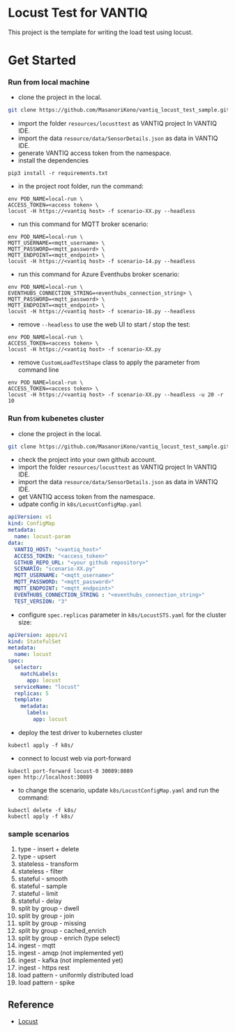 # Locust Test for VANTIQ
This project is the template for writing the load test using locust.

# Get Started

### Run from local machine

- clone the project in the local.
```bash
git clone https://github.com/MasanoriKono/vantiq_locust_test_sample.git
```

- import the folder `resources/locusttest` as VANTIQ project In VANTIQ IDE. 
- import the data `resource/data/SensorDetails.json` as data in VANTIQ IDE.
- generate VANTIQ access token from the namespace.
- install the dependencies
```shell script
pip3 install -r requirements.txt
```
- in the project root folder, run the command:
```shell script
env POD_NAME=local-run \
ACCESS_TOKEN=<access token> \
locust -H https://<vantiq host> -f scenario-XX.py --headless
```

- run this command for MQTT broker scenario:
```shell script
env POD_NAME=local-run \
MQTT_USERNAME=<mqtt_username> \
MQTT_PASSWORD=<mqtt_password> \
MQTT_ENDPOINT=<mqtt_endpoint> \
locust -H https://<vantiq host> -f scenario-14.py --headless
```

- run this command for Azure Eventhubs broker scenario:
```shell script
env POD_NAME=local-run \
EVENTHUBS_CONNECTION_STRING=<eventhubs_connection_string> \
MQTT_PASSWORD=<mqtt_password> \
MQTT_ENDPOINT=<mqtt_endpoint> \
locust -H https://<vantiq host> -f scenario-16.py --headless
```

- remove `--headless` to use the web UI to start / stop the test:
```shell script
env POD_NAME=local-run \
ACCESS_TOKEN=<access token> \
locust -H https://<vantiq host> -f scenario-XX.py 
```

- remove `CustomLoadTestShape` class to apply the parameter from command line
```shell script
env POD_NAME=local-run \
ACCESS_TOKEN=<access token> \
locust -H https://<vantiq host> -f scenario-XX.py --headless -u 20 -r 10
```

### Run from kubenetes cluster

- clone the project in the local.
```bash
git clone https://github.com/MasanoriKono/vantiq_locust_test_sample.git
```
- check the project into your own github account. 
- import the folder `resources/locusttest` as VANTIQ project In VANTIQ IDE. 
- import the data `resource/data/SensorDetails.json` as data in VANTIQ IDE.
- get VANTIQ access token from the namespace.
- udpate config in `k8s/LocustConfigMap.yanl`
```yaml
apiVersion: v1
kind: ConfigMap
metadata:
  name: locust-param
data:
  VANTIQ_HOST: "<vantiq_host>"
  ACCESS_TOKEN: "<access_token>"
  GITHUB_REPO_URL: "<your github repository>"
  SCENARIO: "scenario-XX.py"
  MQTT_USERNAME: "<mqtt_username>"
  MQTT_PASSWORD: "<mqtt_password>"
  MQTT_ENDPOINT: "<mqtt_endpoint>"
  EVENTHUBS_CONNECTION_STRING : "<eventhubs_connection_string>"
  TEST_VERSION: "3"
```
- configure `spec.replicas` parameter in `k8s/LocustSTS.yaml` for the cluster size:
```yaml
apiVersion: apps/v1
kind: StatefulSet
metadata:
  name: locust
spec:
  selector:
    matchLabels:
      app: locust
  serviceName: "locust"
  replicas: 5
  template:
    metadata:
      labels:
        app: locust
```
- deploy the test driver to kubernetes cluster
```shell script
kubectl apply -f k8s/
```
- connect to locust web via port-forward
```shell script
kubectl port-forward locust-0 30089:8089
open http://localhost:30089
```
- to change the scenario, update `k8s/LocustConfigMap.yaml` and run the command:
```shell script
kubectl delete -f k8s/
kubectl apply -f k8s/
```

### sample scenarios

1. type - insert + delete
1. type - upsert
1. stateless - transform
1. stateless - filter
1. stateful - smooth
1. stateful - sample
1. stateful - limit
1. stateful - delay
1. split by group - dwell
1. split by group - join
1. split by group - missing
1. split by group - cached_enrich
1. split by group - enrich (type select)
1. ingest - mqtt
1. ingest - amqp (not implemented yet)
1. ingest - kafka (not implemented yet)
1. ingest - https rest
1. load pattern - uniformly distributed load
1. load pattern - spike 


## Reference

- [Locust](https://github.com/locustio/locust)
